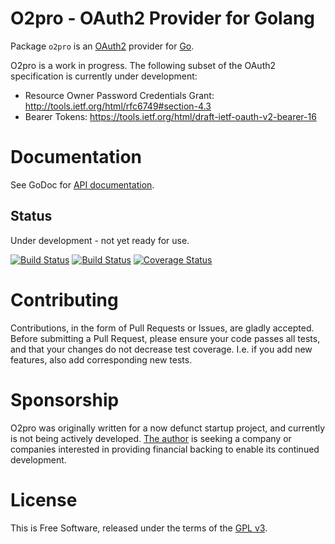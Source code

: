 O2pro - OAuth2 Provider for Golang
==================================

Package `o2pro` is an [OAuth2](http://tools.ietf.org/html/rfc6749) provider for
[Go](http://golang.org).

O2pro is a work in progress.  The following subset of the OAuth2
specification is currently under development:

 * Resource Owner Password Credentials Grant:
   http://tools.ietf.org/html/rfc6749#section-4.3
 * Bearer Tokens: https://tools.ietf.org/html/draft-ietf-oauth-v2-bearer-16


# Documentation

See GoDoc for [API documentation](http://godoc.org/github.com/jmcvetta/o2pro).


## Status

Under development - not yet ready for use.

[![Build Status](https://travis-ci.org/jmcvetta/o2pro.png)](https://travis-ci.org/jmcvetta/o2pro)
[![Build Status](https://drone.io/github.com/jmcvetta/o2pro/status.png)](https://drone.io/github.com/jmcvetta/o2pro/latest)
[![Coverage Status](https://coveralls.io/repos/jmcvetta/o2pro/badge.png?branch=master)](https://coveralls.io/r/jmcvetta/o2pro)


# Contributing

Contributions, in the form of Pull Requests or Issues, are gladly accepted.
Before submitting a Pull Request, please ensure your code passes all tests, and
that your changes do not decrease test coverage.  I.e. if you add new features,
also add corresponding new tests.


# Sponsorship

O2pro was originally written for a now defunct startup project, and currently
is not being actively developed.  [The author](mailto:jason.mcvetta@gmail.com)
is seeking a company or companies interested in providing financial backing to
enable its continued development. 


# License

This is Free Software, released under the terms of the [GPL
v3](http://www.gnu.org/copyleft/gpl.html).
